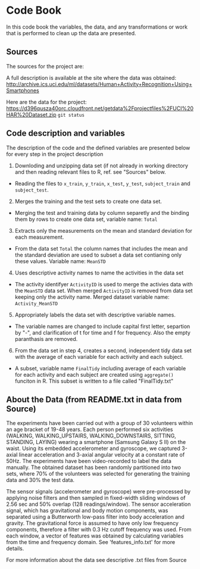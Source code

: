 # Code Book
In this code book the variables, the data, and any transformations or work that is performed to clean up the data are presented.

## Sources
The sources for the project are:

A full description is available at the site where the data was obtained: http://archive.ics.uci.edu/ml/datasets/Human+Activity+Recognition+Using+Smartphones

Here are the data for the project: https://d396qusza40orc.cloudfront.net/getdata%2Fprojectfiles%2FUCI%20HAR%20Dataset.zip 
`git status`
## Code description and variables
The description of the code and the defined variables are presented below for every step in the project description

1. Downloding and unzipping data set (if not already in working directory and then reading relevant files to R, ref. see "Sources" below.
  * Reading the files to `x_train`, `y_train`, `x_test`, `y_test`, `subject_train` and `subject_test`. 
2. Merges the training and the test sets to create one data set. 
  * Merging the test and training data by column separetly and the binding them by rows to create one data set, variable name: `Total`
3. Extracts only the measurements on the mean and standard deviation for each measurement.
  * From the data set `Total` the column names that includes the mean and the standard deviation are used to subset a data set contianing only these values. Variable name: `MeanSTD`
4. Uses descriptive activity names to name the activities in the data set
  * The activity identifyer `ActivityID` is used to merge the activies data with the `MeanSTD` data set. When merged `ActivityID` is removed from data set keeping only the activity name. Merged dataset variable name: `Activity_MeanSTD`
5. Appropriately labels the data set with descriptive variable names. 
  * The variable names are changed to include capital first letter, separtion by "-", and clarification of t for time and f for frequency. Also the empty paranthasis are removed.
6. From the data set in step 4, creates a second, independent tidy data set with the average of each variable for each activity and each subject.
  * A subset, variable name `FinalTidy` including average of each variable for each activity and each subject are created using `aggregate()` funciton in R. This subset is written to a file called "FinalTidy.txt"
 
## About the Data (from README.txt in data from Source)
The experiments have been carried out with a group of 30 volunteers within an age bracket of 19-48 years. Each person performed six activities (WALKING, WALKING_UPSTAIRS, WALKING_DOWNSTAIRS, SITTING, STANDING, LAYING) wearing a smartphone (Samsung Galaxy S II) on the waist. Using its embedded accelerometer and gyroscope, we captured 3-axial linear acceleration and 3-axial angular velocity at a constant rate of 50Hz. The experiments have been video-recorded to label the data manually. The obtained dataset has been randomly partitioned into two sets, where 70% of the volunteers was selected for generating the training data and 30% the test data. 

The sensor signals (accelerometer and gyroscope) were pre-processed by applying noise filters and then sampled in fixed-width sliding windows of 2.56 sec and 50% overlap (128 readings/window). The sensor acceleration signal, which has gravitational and body motion components, was separated using a Butterworth low-pass filter into body acceleration and gravity. The gravitational force is assumed to have only low frequency components, therefore a filter with 0.3 Hz cutoff frequency was used. From each window, a vector of features was obtained by calculating variables from the time and frequency domain. See 'features_info.txt' for more details. 

For more information about the data see descriptive .txt files from Source

